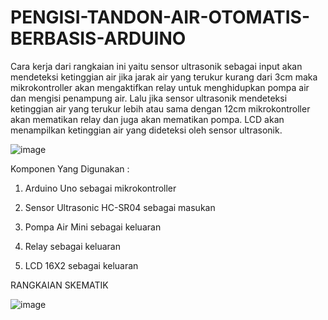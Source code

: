 # PENGISI-TANDON-AIR-OTOMATIS-BERBASIS-ARDUINO

Cara kerja dari rangkaian ini yaitu sensor ultrasonik sebagai input akan mendeteksi ketinggian air jika jarak air yang terukur kurang dari 3cm maka mikrokontroller akan mengaktifkan relay untuk menghidupkan pompa air dan mengisi penampung air. Lalu jika sensor ultrasonik mendeteksi ketinggian air yang terukur lebih atau sama dengan 12cm mikrokontroller akan mematikan relay dan juga akan mematikan pompa. LCD akan menampilkan ketinggian air yang dideteksi oleh sensor ultrasonik.


![image](https://user-images.githubusercontent.com/122074934/210939352-5a9e2e79-687f-4a18-ae07-1f3535609e0d.png)

Komponen Yang Digunakan :

1. Arduino Uno sebagai mikrokontroller

2. Sensor Ultrasonic HC-SR04 sebagai masukan

3. Pompa Air Mini sebagai keluaran

4. Relay sebagai keluaran

5. LCD 16X2 sebagai keluaran

RANGKAIAN SKEMATIK

![image](https://user-images.githubusercontent.com/122074934/210940131-a2ef8fa8-b8a0-45a2-b19d-1aa8a427bc8d.png)
